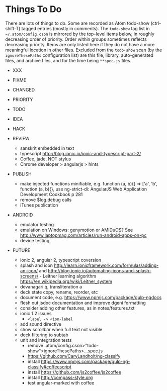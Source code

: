Things To Do
============

There are lots of things to do. Some are recorded as Atom todo-show (ctrl-shift-T) tagged entries (mostly in comments). The `todo-show` tag list in `~/.atom/config.cson` is mirrored by the top-level items below, in roughly decreasing order of priority.
Order within groups sometimes reflects decreasing priority. Items are only listed here if they do not have a more meaningful location in other files. Excluded from the `todo-show` scan (by the `ignoreThesePaths` configuration list) are this file, library, auto-generated files, and archive files, and for the time being `**spec.js` files.

- XXX

- FIXME

- CHANGED

- PRIORITY

- TODO

- IDEA

- HACK

- REVIEW
  - sanskrit embedded in text
  - typescript http://blog.ionic.io/ionic-and-typescript-part-2/
  - Coffee, jade, NOT stylus
  - Chrome developer > angularjs > hints

- PUBLISH
  - make injected functions minifiable, e.g. function (a, b){} => ['a', 'b', function (a, b){}, use ng-strict-di: AngularJS Web Application Development Cookbook p 281
  - remove $log.debug calls
  - iTunes publication

- ANDROID
  - emulator testing
  - emulation on Windows: genymotion or AMIDuOS? See  http://www.laptopmag.com/articles/run-android-apps-on-pc
  - device testing

- FUTURE
  - ionic 2, angular 2, typescript coversion
  - splash and icon http://learn.ionicframework.com/formulas/adding-an-icon/ and  http://blog.ionic.io/automating-icons-and-splash-screens/  - Leitner learning algorithm https://en.wikipedia.org/wiki/Leitner_system
  - devanagari q, transliteration a
  - deck state copy, rename, reorder, etc
  - document code, e.g. https://www.npmjs.com/package/gulp-ngdocs
  - flesh out jsdoc documentation and improve dgeni formatting
  - consider adding other features, as in notes/features.txt
  - ionic 1.2 issues
    - `<label -> <ion-label`
  - add sound directive
  - show scrollbar when full text not visible
  - deck filtering to subtab
  - unit and integration tests
    - remove .atom/config.cson>"todo-show">ignoreThesePaths>...spec.js
    - https://github.com/CaryLandholt/ng-classify
    - install https://www.npmjs.com/package/gulp-ng-classify#coffeescript
    - install https://github.com/js2coffee/js2coffee
    - install http://compass-style.org
    - test angular-marked with coffee
